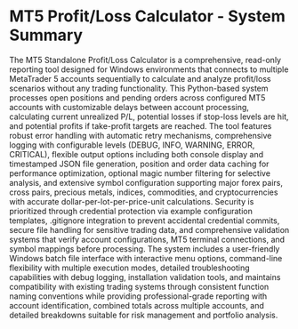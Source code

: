 # MT5 Profit/Loss Calculator - System Summary

The MT5 Standalone Profit/Loss Calculator is a comprehensive, read-only reporting tool designed for Windows environments that connects to multiple MetaTrader 5 accounts sequentially to calculate and analyze profit/loss scenarios without any trading functionality. This Python-based system processes open positions and pending orders across configured MT5 accounts with customizable delays between account processing, calculating current unrealized P/L, potential losses if stop-loss levels are hit, and potential profits if take-profit targets are reached. The tool features robust error handling with automatic retry mechanisms, comprehensive logging with configurable levels (DEBUG, INFO, WARNING, ERROR, CRITICAL), flexible output options including both console display and timestamped JSON file generation, position and order data caching for performance optimization, optional magic number filtering for selective analysis, and extensive symbol configuration supporting major forex pairs, cross pairs, precious metals, indices, commodities, and cryptocurrencies with accurate dollar-per-lot-per-price-unit calculations. Security is prioritized through credential protection via example configuration templates, .gitignore integration to prevent accidental credential commits, secure file handling for sensitive trading data, and comprehensive validation systems that verify account configurations, MT5 terminal connections, and symbol mappings before processing. The system includes a user-friendly Windows batch file interface with interactive menu options, command-line flexibility with multiple execution modes, detailed troubleshooting capabilities with debug logging, installation validation tools, and maintains compatibility with existing trading systems through consistent function naming conventions while providing professional-grade reporting with account identification, combined totals across multiple accounts, and detailed breakdowns suitable for risk management and portfolio analysis.